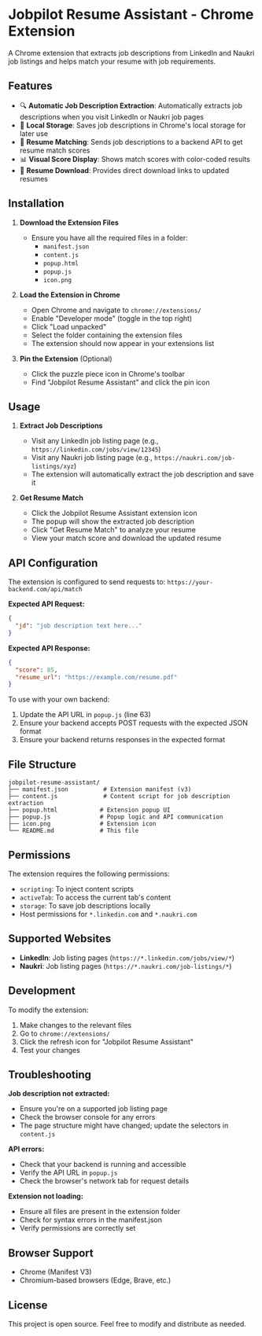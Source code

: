 # Jobpilot Resume Assistant - Chrome Extension

A Chrome extension that extracts job descriptions from LinkedIn and Naukri job listings and helps match your resume with job requirements.

## Features

- 🔍 **Automatic Job Description Extraction**: Automatically extracts job descriptions when you visit LinkedIn or Naukri job pages
- 💾 **Local Storage**: Saves job descriptions in Chrome's local storage for later use
- 🎯 **Resume Matching**: Sends job descriptions to a backend API to get resume match scores
- 📊 **Visual Score Display**: Shows match scores with color-coded results
- 📄 **Resume Download**: Provides direct download links to updated resumes

## Installation

1. **Download the Extension Files**
   - Ensure you have all the required files in a folder:
     - `manifest.json`
     - `content.js`
     - `popup.html`
     - `popup.js`
     - `icon.png`

2. **Load the Extension in Chrome**
   - Open Chrome and navigate to `chrome://extensions/`
   - Enable "Developer mode" (toggle in the top right)
   - Click "Load unpacked"
   - Select the folder containing the extension files
   - The extension should now appear in your extensions list

3. **Pin the Extension** (Optional)
   - Click the puzzle piece icon in Chrome's toolbar
   - Find "Jobpilot Resume Assistant" and click the pin icon

## Usage

1. **Extract Job Descriptions**
   - Visit any LinkedIn job listing page (e.g., `https://linkedin.com/jobs/view/12345`)
   - Visit any Naukri job listing page (e.g., `https://naukri.com/job-listings/xyz`)
   - The extension will automatically extract the job description and save it

2. **Get Resume Match**
   - Click the Jobpilot Resume Assistant extension icon
   - The popup will show the extracted job description
   - Click "Get Resume Match" to analyze your resume
   - View your match score and download the updated resume

## API Configuration

The extension is configured to send requests to: `https://your-backend.com/api/match`

**Expected API Request:**
```json
{
  "jd": "job description text here..."
}
```

**Expected API Response:**
```json
{
  "score": 85,
  "resume_url": "https://example.com/resume.pdf"
}
```

To use with your own backend:
1. Update the API URL in `popup.js` (line 63)
2. Ensure your backend accepts POST requests with the expected JSON format
3. Ensure your backend returns responses in the expected format

## File Structure

```
jobpilot-resume-assistant/
├── manifest.json          # Extension manifest (v3)
├── content.js             # Content script for job description extraction
├── popup.html            # Extension popup UI
├── popup.js              # Popup logic and API communication
├── icon.png              # Extension icon
└── README.md             # This file
```

## Permissions

The extension requires the following permissions:
- `scripting`: To inject content scripts
- `activeTab`: To access the current tab's content
- `storage`: To save job descriptions locally
- Host permissions for `*.linkedin.com` and `*.naukri.com`

## Supported Websites

- **LinkedIn**: Job listing pages (`https://*.linkedin.com/jobs/view/*`)
- **Naukri**: Job listing pages (`https://*.naukri.com/job-listings/*`)

## Development

To modify the extension:

1. Make changes to the relevant files
2. Go to `chrome://extensions/`
3. Click the refresh icon for "Jobpilot Resume Assistant"
4. Test your changes

## Troubleshooting

**Job description not extracted:**
- Ensure you're on a supported job listing page
- Check the browser console for any errors
- The page structure might have changed; update the selectors in `content.js`

**API errors:**
- Check that your backend is running and accessible
- Verify the API URL in `popup.js`
- Check the browser's network tab for request details

**Extension not loading:**
- Ensure all files are present in the extension folder
- Check for syntax errors in the manifest.json
- Verify permissions are correctly set

## Browser Support

- Chrome (Manifest V3)
- Chromium-based browsers (Edge, Brave, etc.)

## License

This project is open source. Feel free to modify and distribute as needed.